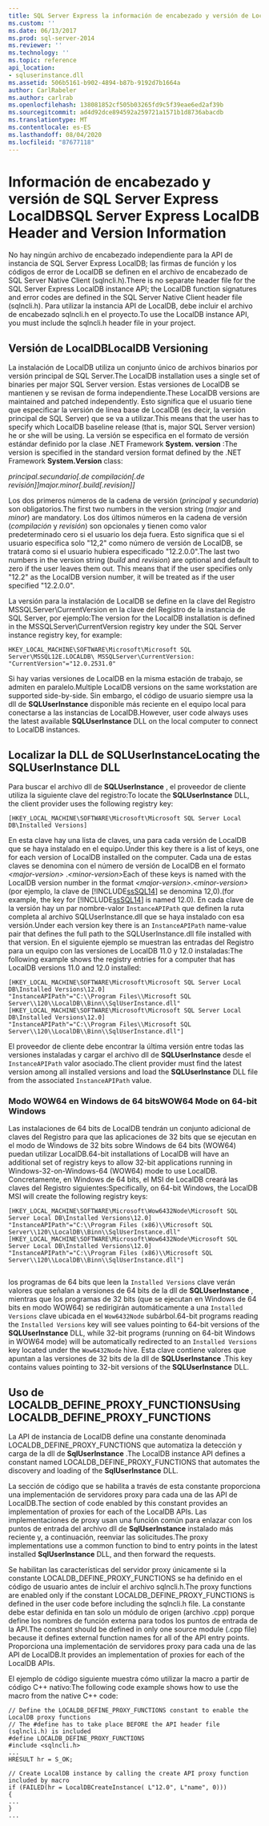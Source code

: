 ```yaml
---
title: SQL Server Express la información de encabezado y versión de LocalDB | Microsoft Docs
ms.custom: ''
ms.date: 06/13/2017
ms.prod: sql-server-2014
ms.reviewer: ''
ms.technology: ''
ms.topic: reference
api_location:
- sqluserinstance.dll
ms.assetid: 506b5161-b902-4894-b87b-9192d7b1664a
author: CarlRabeler
ms.author: carlrab
ms.openlocfilehash: 138081852cf505b03265fd9c5f39eae6ed2af39b
ms.sourcegitcommit: ad4d92dce894592a259721a1571b1d8736abacdb
ms.translationtype: MT
ms.contentlocale: es-ES
ms.lasthandoff: 08/04/2020
ms.locfileid: "87677118"
---
```

# <a name="sql-server-express-localdb-header-and-version-information"></a><span data-ttu-id="3dacd-102">Información de encabezado y versión de SQL Server Express LocalDB</span><span class="sxs-lookup"><span data-stu-id="3dacd-102">SQL Server Express LocalDB Header and Version Information</span></span>
  <span data-ttu-id="3dacd-103">No hay ningún archivo de encabezado independiente para la API de instancia de SQL Server Express LocalDB; las firmas de función y los códigos de error de LocalDB se definen en el archivo de encabezado de SQL Server Native Client (sqlncli.h).</span><span class="sxs-lookup"><span data-stu-id="3dacd-103">There is no separate header file for the SQL Server Express LocalDB instance API; the LocalDB function signatures and error codes are defined in the SQL Server Native Client header file (sqlncli.h).</span></span> <span data-ttu-id="3dacd-104">Para utilizar la instancia API de LocalDB, debe incluir el archivo de encabezado sqlncli.h en el proyecto.</span><span class="sxs-lookup"><span data-stu-id="3dacd-104">To use the LocalDB instance API, you must include the sqlncli.h header file in your project.</span></span>  
  
## <a name="localdb-versioning"></a><span data-ttu-id="3dacd-105">Versión de LocalDB</span><span class="sxs-lookup"><span data-stu-id="3dacd-105">LocalDB Versioning</span></span>  
 <span data-ttu-id="3dacd-106">La instalación de LocalDB utiliza un conjunto único de archivos binarios por versión principal de SQL Server.</span><span class="sxs-lookup"><span data-stu-id="3dacd-106">The LocalDB installation uses a single set of binaries per major SQL Server version.</span></span> <span data-ttu-id="3dacd-107">Estas versiones de LocalDB se mantienen y se revisan de forma independiente.</span><span class="sxs-lookup"><span data-stu-id="3dacd-107">These LocalDB versions are maintained and patched independently.</span></span> <span data-ttu-id="3dacd-108">Esto significa que el usuario tiene que especificar la versión de línea base de LocalDB (es decir, la versión principal de SQL Server) que se va a utilizar.</span><span class="sxs-lookup"><span data-stu-id="3dacd-108">This means that the user has to specify which LocalDB baseline release (that is, major SQL Server version) he or she will be using.</span></span> <span data-ttu-id="3dacd-109">La versión se especifica en el formato de versión estándar definido por la clase .NET Framework **System. version** :</span><span class="sxs-lookup"><span data-stu-id="3dacd-109">The version is specified in the standard version format defined by the .NET Framework **System.Version** class:</span></span>  
  
 <span data-ttu-id="3dacd-110">*principal.secundario[.de compilación[.de revisión]]*</span><span class="sxs-lookup"><span data-stu-id="3dacd-110">*major.minor[.build[.revision]]*</span></span>  
  
 <span data-ttu-id="3dacd-111">Los dos primeros números de la cadena de versión (*principal* y *secundaria*) son obligatorios.</span><span class="sxs-lookup"><span data-stu-id="3dacd-111">The first two numbers in the version string (*major* and *minor*) are mandatory.</span></span> <span data-ttu-id="3dacd-112">Los dos últimos números en la cadena de versión (*compilación* y *revisión*) son opcionales y tienen como valor predeterminado cero si el usuario los deja fuera. Esto significa que si el usuario especifica solo "12,2" como número de versión de LocalDB, se tratará como si el usuario hubiera especificado "12.2.0.0".</span><span class="sxs-lookup"><span data-stu-id="3dacd-112">The last two numbers in the version string (*build* and *revision*) are optional and default to zero if the user leaves them out. This means that if the user specifies only "12.2" as the LocalDB version number, it will be treated as if the user specified "12.2.0.0".</span></span>  
  
 <span data-ttu-id="3dacd-113">La versión para la instalación de LocalDB se define en la clave del Registro MSSQLServer\CurrentVersion en la clave del Registro de la instancia de SQL Server, por ejemplo:</span><span class="sxs-lookup"><span data-stu-id="3dacd-113">The version for the LocalDB installation is defined in the MSSQLServer\CurrentVersion registry key under the SQL Server instance registry key, for example:</span></span>  
  
```  
HKEY_LOCAL_MACHINE\SOFTWARE\Microsoft\Microsoft SQL Server\MSSQL12E.LOCALDB\ MSSQLServer\CurrentVersion: "CurrentVersion"="12.0.2531.0"  
```  
  
 <span data-ttu-id="3dacd-114">Si hay varias versiones de LocalDB en la misma estación de trabajo, se admiten en paralelo.</span><span class="sxs-lookup"><span data-stu-id="3dacd-114">Multiple LocalDB versions on the same workstation are supported side-by-side.</span></span> <span data-ttu-id="3dacd-115">Sin embargo, el código de usuario siempre usa la dll de **SQLUserInstance** disponible más reciente en el equipo local para conectarse a las instancias de LocalDB.</span><span class="sxs-lookup"><span data-stu-id="3dacd-115">However, user code always uses the latest available **SQLUserInstance** DLL on the local computer to connect to LocalDB instances.</span></span>  
  
## <a name="locating-the-sqluserinstance-dll"></a><span data-ttu-id="3dacd-116">Localizar la DLL de SQLUserInstance</span><span class="sxs-lookup"><span data-stu-id="3dacd-116">Locating the SQLUserInstance DLL</span></span>  
 <span data-ttu-id="3dacd-117">Para buscar el archivo dll de **SQLUserInstance** , el proveedor de cliente utiliza la siguiente clave del registro:</span><span class="sxs-lookup"><span data-stu-id="3dacd-117">To locate the **SQLUserInstance** DLL, the client provider uses the following registry key:</span></span>  
  
```  
[HKEY_LOCAL_MACHINE\SOFTWARE\Microsoft\Microsoft SQL Server Local DB\Installed Versions]  
```  
  
 <span data-ttu-id="3dacd-118">En esta clave hay una lista de claves, una para cada versión de LocalDB que se haya instalado en el equipo.</span><span class="sxs-lookup"><span data-stu-id="3dacd-118">Under this key there is a list of keys, one for each version of LocalDB installed on the computer.</span></span> <span data-ttu-id="3dacd-119">Cada una de estas claves se denomina con el número de versión de LocalDB en el formato *\<major-version>* .*\<minor-version>*</span><span class="sxs-lookup"><span data-stu-id="3dacd-119">Each of these keys is named with the LocalDB version number in the format *\<major-version>*.*\<minor-version>*</span></span> <span data-ttu-id="3dacd-120">(por ejemplo, la clave de [!INCLUDE[ssSQL14](../../includes/sssql14-md.md)] se denomina 12,0).</span><span class="sxs-lookup"><span data-stu-id="3dacd-120">(for example, the key for [!INCLUDE[ssSQL14](../../includes/sssql14-md.md)] is named 12.0).</span></span> <span data-ttu-id="3dacd-121">En cada clave de la versión hay un par nombre-valor `InstanceAPIPath` que definen la ruta completa al archivo SQLUserInstance.dll que se haya instalado con esa versión.</span><span class="sxs-lookup"><span data-stu-id="3dacd-121">Under each version key there is an `InstanceAPIPath` name-value pair that defines the full path to the SQLUserInstance.dll file installed with that version.</span></span> <span data-ttu-id="3dacd-122">En el siguiente ejemplo se muestran las entradas del Registro para un equipo con las versiones de LocalDB 11.0 y 12.0 instaladas:</span><span class="sxs-lookup"><span data-stu-id="3dacd-122">The following example shows the registry entries for a computer that has LocalDB versions 11.0 and 12.0 installed:</span></span>  
  
```  
[HKEY_LOCAL_MACHINE\SOFTWARE\Microsoft\Microsoft SQL Server Local DB\Installed Versions\12.0]  
"InstanceAPIPath"="C:\\Program Files\\Microsoft SQL Server\\120\\LocalDB\\Binn\\SqlUserInstance.dll"  
[HKEY_LOCAL_MACHINE\SOFTWARE\Microsoft\Microsoft SQL Server Local DB\Installed Versions\12.0]  
"InstanceAPIPath"="C:\\Program Files\\Microsoft SQL Server\\120\\LocalDB\\Binn\\SqlUserInstance.dll"]  
```  
  
 <span data-ttu-id="3dacd-123">El proveedor de cliente debe encontrar la última versión entre todas las versiones instaladas y cargar el archivo dll de **SQLUserInstance** desde el `InstanceAPIPath` valor asociado.</span><span class="sxs-lookup"><span data-stu-id="3dacd-123">The client provider must find the latest version among all installed versions and load the **SQLUserInstance** DLL file from the associated `InstanceAPIPath` value.</span></span>  
  
### <a name="wow64-mode-on-64-bit-windows"></a><span data-ttu-id="3dacd-124">Modo WOW64 en Windows de 64 bits</span><span class="sxs-lookup"><span data-stu-id="3dacd-124">WOW64 Mode on 64-bit Windows</span></span>  
 <span data-ttu-id="3dacd-125">Las instalaciones de 64 bits de LocalDB tendrán un conjunto adicional de claves del Registro para que las aplicaciones de 32 bits que se ejecutan en el modo de Windows de 32 bits sobre Windows de 64 bits (WOW64) puedan utilizar LocalDB.</span><span class="sxs-lookup"><span data-stu-id="3dacd-125">64-bit installations of LocalDB will have an additional set of registry keys to allow 32-bit applications running in Windows-32-on-Windows-64 (WOW64) mode to use LocalDB.</span></span> <span data-ttu-id="3dacd-126">Concretamente, en Windows de 64 bits, el MSI de LocalDB creará las claves del Registro siguientes:</span><span class="sxs-lookup"><span data-stu-id="3dacd-126">Specifically, on 64-bit Windows, the LocalDB MSI will create the following registry keys:</span></span>  
  
```  
[HKEY_LOCAL_MACHINE\SOFTWARE\Microsoft\Wow6432Node\Microsoft SQL Server Local DB\Installed Versions\12.0]  
"InstanceAPIPath"="C:\\Program Files (x86)\\Microsoft SQL Server\\120\\LocalDB\\Binn\\SqlUserInstance.dll"  
[HKEY_LOCAL_MACHINE\SOFTWARE\Microsoft\Wow6432Node\Microsoft SQL Server Local DB\Installed Versions\12.0]  
"InstanceAPIPath"="C:\\Program Files (x86)\\Microsoft SQL Server\\120\\LocalDB\\Binn\\SqlUserInstance.dll"]  
  
```  
  
 <span data-ttu-id="3dacd-127">los programas de 64 bits que leen la `Installed Versions` clave verán valores que señalan a versiones de 64 bits de la dll de **SQLUserInstance** , mientras que los programas de 32 bits (que se ejecutan en Windows de 64 bits en modo WOW64) se redirigirán automáticamente a una `Installed Versions` clave ubicada en el `Wow6432Node` subárbol.</span><span class="sxs-lookup"><span data-stu-id="3dacd-127">64-bit programs reading the `Installed Versions` key will see values pointing to 64-bit versions of the **SQLUserInstance** DLL, while 32-bit programs (running on 64-bit Windows in WOW64 mode) will be automatically redirected to an `Installed Versions` key located under the `Wow6432Node` hive.</span></span> <span data-ttu-id="3dacd-128">Esta clave contiene valores que apuntan a las versiones de 32 bits de la dll de **SQLUserInstance** .</span><span class="sxs-lookup"><span data-stu-id="3dacd-128">This key contains values pointing to 32-bit versions of the **SQLUserInstance** DLL.</span></span>  
  
## <a name="using-localdb_define_proxy_functions"></a><span data-ttu-id="3dacd-129">Uso de LOCALDB_DEFINE_PROXY_FUNCTIONS</span><span class="sxs-lookup"><span data-stu-id="3dacd-129">Using LOCALDB_DEFINE_PROXY_FUNCTIONS</span></span>  
 <span data-ttu-id="3dacd-130">La API de instancia de LocalDB define una constante denominada LOCALDB_DEFINE_PROXY_FUNCTIONS que automatiza la detección y carga de la dll de **SqlUserInstance** .</span><span class="sxs-lookup"><span data-stu-id="3dacd-130">The LocalDB instance API defines a constant named LOCALDB_DEFINE_PROXY_FUNCTIONS that automates the discovery and loading of the **SqlUserInstance** DLL.</span></span>  
  
 <span data-ttu-id="3dacd-131">La sección de código que se habilita a través de esta constante proporciona una implementación de servidores proxy para cada una de las API de LocalDB.</span><span class="sxs-lookup"><span data-stu-id="3dacd-131">The section of code enabled by this constant provides an implementation of proxies for each of the LocalDB APIs.</span></span> <span data-ttu-id="3dacd-132">Las implementaciones de proxy usan una función común para enlazar con los puntos de entrada del archivo dll de **SqlUserInstance** instalado más reciente y, a continuación, reenviar las solicitudes.</span><span class="sxs-lookup"><span data-stu-id="3dacd-132">The proxy implementations use a common function to bind to entry points in the latest installed **SqlUserInstance** DLL, and then forward the requests.</span></span>  
  
 <span data-ttu-id="3dacd-133">Se habilitan las características del servidor proxy únicamente si la constante LOCALDB_DEFINE_PROXY_FUNCTIONS se ha definido en el código de usuario antes de incluir el archivo sqlncli.h.</span><span class="sxs-lookup"><span data-stu-id="3dacd-133">The proxy functions are enabled only if the constant LOCALDB_DEFINE_PROXY_FUNCTIONS is defined in the user code before including the sqlncli.h file.</span></span> <span data-ttu-id="3dacd-134">La constante debe estar definida en tan solo un módulo de origen (archivo .cpp) porque define los nombres de función externa para todos los puntos de entrada de la API.</span><span class="sxs-lookup"><span data-stu-id="3dacd-134">The constant should be defined in only one source module (.cpp file) because it defines external function names for all of the API entry points.</span></span> <span data-ttu-id="3dacd-135">Proporciona una implementación de servidores proxy para cada una de las API de LocalDB.</span><span class="sxs-lookup"><span data-stu-id="3dacd-135">It provides an implementation of proxies for each of the LocalDB APIs.</span></span>  
  
 <span data-ttu-id="3dacd-136">El ejemplo de código siguiente muestra cómo utilizar la macro a partir de código C++ nativo:</span><span class="sxs-lookup"><span data-stu-id="3dacd-136">The following code example shows how to use the macro from the native C++ code:</span></span>  
  
```  
// Define the LOCALDB_DEFINE_PROXY_FUNCTIONS constant to enable the LocalDB proxy functions   
// The #define has to take place BEFORE the API header file (sqlncli.h) is included  
#define LOCALDB_DEFINE_PROXY_FUNCTIONS  
#include <sqlncli.h>  
...  
HRESULT hr = S_OK;  
  
// Create LocalDB instance by calling the create API proxy function included by macro  
if (FAILED(hr = LocalDBCreateInstance( L"12.0", L"name", 0)))  
{  
...  
}  
...  
  
```  
  
  
